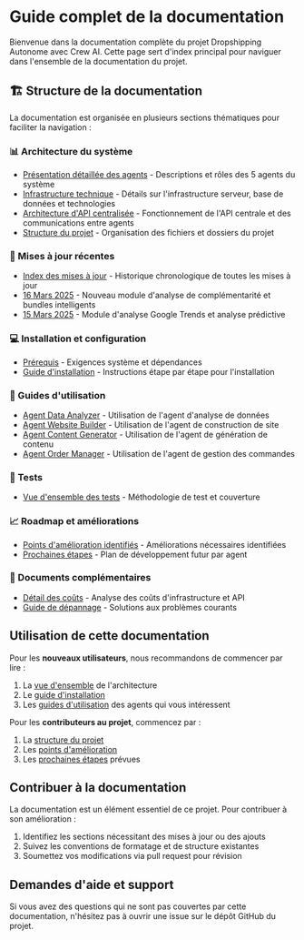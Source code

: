 # Guide complet de la documentation

Bienvenue dans la documentation complète du projet Dropshipping Autonome avec Crew AI. Cette page sert d'index principal pour naviguer dans l'ensemble de la documentation du projet.

## 🏗️ Structure de la documentation

La documentation est organisée en plusieurs sections thématiques pour faciliter la navigation :

### 📊 Architecture du système

- [Présentation détaillée des agents](architecture/agents.md) - Descriptions et rôles des 5 agents du système
- [Infrastructure technique](architecture/infrastructure.md) - Détails sur l'infrastructure serveur, base de données et technologies
- [Architecture d'API centralisée](architecture/api.md) - Fonctionnement de l'API centrale et des communications entre agents
- [Structure du projet](architecture/structure.md) - Organisation des fichiers et dossiers du projet

### 📝 Mises à jour récentes

- [Index des mises à jour](updates/index.md) - Historique chronologique de toutes les mises à jour
- [16 Mars 2025](updates/2025-03-16.md) - Nouveau module d'analyse de complémentarité et bundles intelligents
- [15 Mars 2025](updates/2025-03-15.md) - Module d'analyse Google Trends et analyse prédictive

### 💻 Installation et configuration

- [Prérequis](setup/prerequisites.md) - Exigences système et dépendances
- [Guide d'installation](setup/installation.md) - Instructions étape par étape pour l'installation

### 🔧 Guides d'utilisation

- [Agent Data Analyzer](usage/data-analyzer.md) - Utilisation de l'agent d'analyse de données
- [Agent Website Builder](usage/website-builder.md) - Utilisation de l'agent de construction de site
- [Agent Content Generator](usage/content-generator.md) - Utilisation de l'agent de génération de contenu
- [Agent Order Manager](usage/order-manager.md) - Utilisation de l'agent de gestion des commandes

### 🧪 Tests

- [Vue d'ensemble des tests](testing/overview.md) - Méthodologie de test et couverture

### 📈 Roadmap et améliorations

- [Points d'amélioration identifiés](roadmap/improvement-points.md) - Améliorations nécessaires identifiées
- [Prochaines étapes](roadmap/next-steps.md) - Plan de développement futur par agent

### 📑 Documents complémentaires

- [Détail des coûts](costs.md) - Analyse des coûts d'infrastructure et API
- [Guide de dépannage](troubleshooting.md) - Solutions aux problèmes courants

## Utilisation de cette documentation

Pour les **nouveaux utilisateurs**, nous recommandons de commencer par lire :
1. La [vue d'ensemble](#-architecture-du-système) de l'architecture
2. Le [guide d'installation](setup/prerequisites.md)
3. Les [guides d'utilisation](#-guides-dutilisation) des agents qui vous intéressent

Pour les **contributeurs au projet**, commencez par :
1. La [structure du projet](architecture/structure.md)
2. Les [points d'amélioration](roadmap/improvement-points.md)
3. Les [prochaines étapes](roadmap/next-steps.md) prévues

## Contribuer à la documentation

La documentation est un élément essentiel de ce projet. Pour contribuer à son amélioration :

1. Identifiez les sections nécessitant des mises à jour ou des ajouts
2. Suivez les conventions de formatage et de structure existantes
3. Soumettez vos modifications via pull request pour révision

## Demandes d'aide et support

Si vous avez des questions qui ne sont pas couvertes par cette documentation, n'hésitez pas à ouvrir une issue sur le dépôt GitHub du projet.
